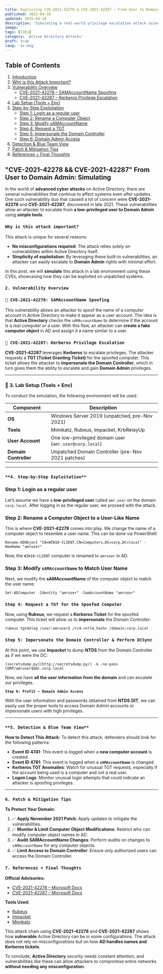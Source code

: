 ```yaml
---
title: Exploiting CVE-2021-42278 & CVE-2021-42287 – From User to Domain Admin
published: 2025-04-18
updated: 2025-04-18
description: 'Simulating a real-world privilege escalation attack using CVE-2021-42278 and CVE-2021-42287 in Active Directory to gain Domain Admin access from a low-privileged user'
image: ''
tags: [CVEs]
category: 'Active Directory Attacks'
draft: true 
lang: 'ar-eng'
---
```


## Table of Contents

1. [Introduction](#cve-2021-42278--cve-2021-42287-from-user-to-domain-admin-simulating)
2. [Why is this Attack Important?](#why-is-this-attack-important)
3. [Vulnerability Overview](#2-vulnerability-overview)  
   - [CVE-2021-42278 – SAMAccountName Spoofing](#cve-2021-42278-samaccountname-spoofing)  
   - [CVE-2021-42287 – Kerberos Privilege Escalation](#cve-2021-42287-kerberos-privilege-escalation)
4. [Lab Setup (Tools + Env)](#3-lab-setup-tools--env)
5. [Step-by-Step Exploitation](#4-step-by-step-exploitation)  
   - [Step 1: Login as a regular user](#step-1-login-as-a-regular-user)  
   - [Step 2: Rename a Computer Object](#step-2-rename-a-computer-object-to-a-user-like-name)  
   - [Step 3: Modify sAMAccountName](#step-3-modify-samaccountname-to-match-user-name)  
   - [Step 4: Request a TGT](#step-4-request-a-tgt-for-the-spoofed-computer)  
   - [Step 5: Impersonate the Domain Controller](#step-5-impersonate-the-domain-controller--perform-dcsync)  
   - [Step 6: Domain Admin Access](#step-6-profit--domain-admin-access)
6. [Detection & Blue Team View](#5-detection--blue-team-view)
7. [Patch & Mitigation Tips](#6-patch--mitigation-tips)
8. [References + Final Thoughts](#7-references--final-thoughts)


## "CVE-2021-42278 && CVE-2021-42287" From User to Domain Admin: Simulating

In the world of **advanced cyber attacks** on Active Directory, there are several vulnerabilities that continue to affect systems even after updates. One such vulnerability duo that caused a lot of concern were **CVE-2021-42278** and **CVE-2021-42287**, discovered in late 2021. These vulnerabilities allow an attacker to escalate from **a low-privileged user to Domain Admin** using **simple tools**.

### `Why is this attack important?`

This attack is unique for several reasons:

- **No misconfigurations required**: The attack relies solely on vulnerabilities within Active Directory itself.
- **Simplicity of exploitation**: By leveraging these built-in vulnerabilities, an attacker can easily escalate to **Domain Admin** rights with minimal effort.

In this post, we will **simulate** this attack in a lab environment using these CVEs, showcasing how they can be exploited on unpatched systems.

### `2. Vulnerability Overview`

### `📌 CVE-2021-42278: SAMAccountName Spoofing`

This vulnerability allows an attacker to spoof the name of a computer account in Active Directory to make it appear as a user account. The idea is that **Active Directory** checks the `sAMAccountName` to determine if the account is a real computer or a user. With this flaw, an attacker can **create a fake computer object** in AD and assign it a name similar to a user.

### `📌 CVE-2021-42287: Kerberos Privilege Escalation`

**CVE-2021-42287** leverages **Kerberos** to escalate privileges. The attacker requests a **TGT (Ticket Granting Ticket)** for the spoofed computer. This ticket allows the attacker to **impersonate the Domain Controller**, which in turn gives them the ability to escalate and gain **Domain Admin** privileges.

---

### 🧪 **3. Lab Setup (Tools + Env)**

To conduct the simulation, the following environment will be used:

| **Component** | **Description** |
| --- | --- |
| **OS** | Windows Server 2019 (unpatched, pre-Nov 2021) |
| **Tools** | Mimikatz, Rubeus, Impacket, KrbRelayUp |
| **User Account** | One low-privileged domain user (`amr.user@corp.local`) |
| **Domain Controller** | Unpatched Domain Controller (pre-Nov 2021 patches) |

---

### `**4. Step-by-Step Exploitation**`

### **Step 1: Login as a regular user**

Let’s assume we have a **low-privileged user** called `amr.user` on the domain `corp.local`. After logging in as the regular user, we proceed with the attack.

### **Step 2: Rename a Computer Object to a User-Like Name**

This is where **CVE-2021-42278** comes into play. We change the name of a computer object to resemble a user name. This can be done via PowerShell:

```basic
Rename-ADObject "CN=WIN10-CLIENT,CN=Computers,DC=corp,DC=local" -NewName "amruser"

```

Now, the `WIN10-CLIENT` computer is renamed to `amruser` in AD.

### **Step 3: Modify `sAMAccountName` to Match User Name**

Next, we modify the **sAMAccountName** of the computer object to match the user name:

```basic
Set-ADComputer -Identity "amruser" -SamAccountName "amruser"

```

### **`Step 4: Request a TGT for the Spoofed Computer`**

Now, using **Rubeus**, we request a **Kerberos Ticket** for the spoofed computer. This ticket will allow us to **impersonate** the Domain Controller:

```basic
rubeus tgtdeleg /user:amruser$ /rc4:<ntlm_hash> /domain:corp.local

```

### **`Step 5: Impersonate the Domain Controller & Perform DCSync`**

At this point, we use **Impacket** to dump **NTDS** from the Domain Controller as if we were the DC:

```basic
[secretsdump.py](http://secretsdump.py/) -k -no-pass CORP/amruser$@dc.corp.local
```

Now, we have **all the user information from the domain** and can escalate our privileges.

**`Step 6: Profit – Domain Admin Access`**

With the user information and passwords obtained from **NTDS.DIT**, we can easily use the proper tools to access Domain Admin accounts or impersonate users with high privileges.

---

### `**5. Detection & Blue Team View**`

**How to Detect This Attack:**
To detect this attack, defenders should look for the following patterns:

- **Event ID 4741**: This event is logged when a **new computer account** is created.
- **Event ID 4781**: This event is logged when a **`sAMAccountName`** is changed.
- **Kerberos TGT Anomalies**: Watch for unusual TGT requests, especially if the account being used is a computer and not a real user.
- **Logon Logs**: Monitor unusual login attempts that could indicate an attacker is spoofing privileges.

---

### **`6. Patch & Mitigation Tips`**

**To Protect Your Domain:**

1. ✅ **Apply November 2021 Patch**: Apply updates to mitigate the vulnerabilities.
2. ✅ **Monitor & Limit Computer Object Modifications**: Restrict who can modify computer object names in AD.
3. ✅ **Audit SAMAccountName Changes**: Perform audits on changes to `sAMAccountName` for any computer objects.
4. ✅ **Limit Access to Domain Controller**: Ensure only authorized users can access the Domain Controller.

### `7. References + Final Thoughts`

**Official Advisories:**

- [CVE-2021-42278 – Microsoft Docs](https://msrc.microsoft.com/update-guide/vulnerability/CVE-2021-42278)
- [CVE-2021-42287 – Microsoft Docs](https://msrc.microsoft.com/update-guide/vulnerability/CVE-2021-42287)

**Tools Used:**

- [Rubeus](https://github.com/GhostPack/Rubeus)
- [Impacket](https://github.com/fortra/impacket)
- [Mimikatz](https://github.com/gentilkiwi/mimikatz)

This attack chain using **CVE-2021-42278** and **CVE-2021-42287** shows how **vulnerable** Active Directory can be in some configurations. The attack does not rely on misconfigurations but on how **AD handles names and Kerberos tickets**.

To conclude, **Active Directory** security needs constant attention, and vulnerabilities like these can allow attackers to compromise entire networks **without needing any misconfiguration**.
